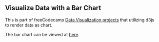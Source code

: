 ## Visualize Data with a Bar Chart

This is part of freeCodecamp [Data Visualization projects](https://learn.freecodecamp.org/data-visualization/data-visualization-projects/visualize-data-with-a-bar-chart) that utilizing d3js to render data as chart.

The bar chart can be viewed at [here](https://e-tinkers.github.io/freecodecamp/data-visualization/bar-chart/).
